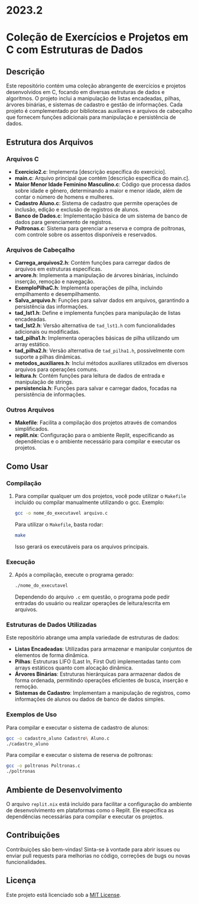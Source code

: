 # 2023.2

# Coleção de Exercícios e Projetos em C com Estruturas de Dados

## Descrição
Este repositório contém uma coleção abrangente de exercícios e projetos desenvolvidos em C, focando em diversas estruturas de dados e algoritmos. O projeto inclui a manipulação de listas encadeadas, pilhas, árvores binárias, e sistemas de cadastro e gestão de informações. Cada projeto é complementado por bibliotecas auxiliares e arquivos de cabeçalho que fornecem funções adicionais para manipulação e persistência de dados.

## Estrutura dos Arquivos

### Arquivos C

- **Exercicio2.c**: Implementa [descrição específica do exercício].
- **main.c**: Arquivo principal que contém [descrição específica do main.c].
- **Maior Menor Idade Feminino Masculino.c**: Código que processa dados sobre idade e gênero, determinando a maior e menor idade, além de contar o número de homens e mulheres.
- **Cadastro Aluno.c**: Sistema de cadastro que permite operações de inclusão, edição e exclusão de registros de alunos.
- **Banco de Dados.c**: Implementação básica de um sistema de banco de dados para gerenciamento de registros.
- **Poltronas.c**: Sistema para gerenciar a reserva e compra de poltronas, com controle sobre os assentos disponíveis e reservados.

### Arquivos de Cabeçalho

- **Carrega_arquivos2.h**: Contém funções para carregar dados de arquivos em estruturas específicas.
- **arvore.h**: Implementa a manipulação de árvores binárias, incluindo inserção, remoção e navegação.
- **ExemploPilhaC.h**: Implementa operações de pilha, incluindo empilhamento e desempilhamento.
- **Salva_arquivo.h**: Funções para salvar dados em arquivos, garantindo a persistência das informações.
- **tad_lst1.h**: Define e implementa funções para manipulação de listas encadeadas.
- **tad_lst2.h**: Versão alternativa de `tad_lst1.h` com funcionalidades adicionais ou modificadas.
- **tad_pilha1.h**: Implementa operações básicas de pilha utilizando um array estático.
- **tad_pilha2.h**: Versão alternativa de `tad_pilha1.h`, possivelmente com suporte a pilhas dinâmicas.
- **metodos_auxiliares.h**: Inclui métodos auxiliares utilizados em diversos arquivos para operações comuns.
- **leitura.h**: Contém funções para leitura de dados de entrada e manipulação de strings.
- **persistencia.h**: Funções para salvar e carregar dados, focadas na persistência de informações.

### Outros Arquivos

- **Makefile**: Facilita a compilação dos projetos através de comandos simplificados.
- **replit.nix**: Configuração para o ambiente Replit, especificando as dependências e o ambiente necessário para compilar e executar os projetos.

## Como Usar

### Compilação

1. Para compilar qualquer um dos projetos, você pode utilizar o `Makefile` incluído ou compilar manualmente utilizando o gcc. Exemplo:
   ```bash
   gcc -o nome_do_executavel arquivo.c
   ```
   Para utilizar o `Makefile`, basta rodar:
   ```bash
   make
   ```
   Isso gerará os executáveis para os arquivos principais.

### Execução

2. Após a compilação, execute o programa gerado:
   ```bash
   ./nome_do_executavel
   ```
   Dependendo do arquivo `.c` em questão, o programa pode pedir entradas do usuário ou realizar operações de leitura/escrita em arquivos.

### Estruturas de Dados Utilizadas

Este repositório abrange uma ampla variedade de estruturas de dados:
- **Listas Encadeadas**: Utilizadas para armazenar e manipular conjuntos de elementos de forma dinâmica.
- **Pilhas**: Estruturas LIFO (Last In, First Out) implementadas tanto com arrays estáticos quanto com alocação dinâmica.
- **Árvores Binárias**: Estruturas hierárquicas para armazenar dados de forma ordenada, permitindo operações eficientes de busca, inserção e remoção.
- **Sistemas de Cadastro**: Implementam a manipulação de registros, como informações de alunos ou dados de banco de dados simples.

### Exemplos de Uso

Para compilar e executar o sistema de cadastro de alunos:
```bash
gcc -o cadastro_aluno Cadastro\ Aluno.c
./cadastro_aluno
```

Para compilar e executar o sistema de reserva de poltronas:
```bash
gcc -o poltronas Poltronas.c
./poltronas
```

## Ambiente de Desenvolvimento

O arquivo `replit.nix` está incluído para facilitar a configuração do ambiente de desenvolvimento em plataformas como o Replit. Ele especifica as dependências necessárias para compilar e executar os projetos.

## Contribuições

Contribuições são bem-vindas! Sinta-se à vontade para abrir issues ou enviar pull requests para melhorias no código, correções de bugs ou novas funcionalidades.

## Licença

Este projeto está licenciado sob a [MIT License](LICENSE).
